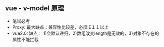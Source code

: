 ## vue -  v-model 原理
  - 笔试必考
  - Proxy: 最大缺点：兼容性比较差，必须IE１１以上
  - vue2.0: 缺点： 1)会默认递归，2)数组改变length是无效的，3)对象不存在的属性不能拦截